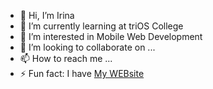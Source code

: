 - 👋 Hi, I’m Irina
- 🌱 I’m currently learning at triOS College
- 👀 I’m interested in Mobile Web Development
- 💞️ I’m looking to collaborate on ...
- 📫 How to reach me ...
- ⚡ Fun fact: I have  [My WEBsite](https://rabbitrunout.github.io/)
<!---
rabbitrunout/rabbitrunout is a ✨ special ✨ repository because its `README.md` (this file) appears on your GitHub profile.
You can click the Preview link to take a look at your changes.
--->
